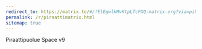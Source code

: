 ```yaml
---
redirect_to: https://matrix.to/#/!ElEgwlkMvKtpLTcPXQ:matrix.org?via=pikaviestin.fi&via=matrix.org&via=pirateriot.net&via=the-apothecary.club
permalink: /r/piraattimatrix.html
sitemap: true
---
```


Piraattipuolue Space v9
